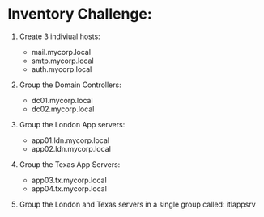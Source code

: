 # Inventory Challenge:

1. Create 3 indiviual hosts:
    - mail.mycorp.local
    - smtp.mycorp.local
    - auth.mycorp.local

2. Group the Domain Controllers:
    - dc01.mycorp.local
    - dc02.mycorp.local

3. Group the London App servers:
    - app01.ldn.mycorp.local
    - app02.ldn.mycorp.local

4. Group the Texas App Servers:
    - app03.tx.mycorp.local
    - app04.tx.mycorp.local

5. Group the London and Texas servers in a single group called: itlappsrv
